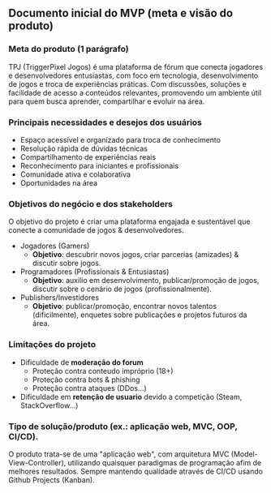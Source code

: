 ## Documento inicial do MVP (meta e visão do produto)

### Meta do produto (1 parágrafo)
 TPJ (TriggerPixel Jogos) é uma plataforma de fórum que conecta jogadores e desenvolvedores entusiastas, com foco em tecnologia, desenvolvimento de jogos e troca de experiências práticas. Com discussões, soluções e facilidade de acesso a conteúdos relevantes, promovendo um ambiente útil para quem busca aprender, compartilhar e evoluir na área.

### Principais necessidades e desejos dos usuários
- Espaço acessível e organizado para troca de conhecimento
- Resolução rápida de dúvidas técnicas
- Compartilhamento de experiências reais
- Reconhecimento para iniciantes e profissionais
- Comunidade ativa e colaborativa
- Oportunidades na área

### Objetivos do negócio e dos stakeholders
 O objetivo do projeto é criar uma plataforma engajada e sustentável que conecte a comunidade de jogos & desenvolvedores.
 
- Jogadores (Gamers)
    - **Objetivo**: descubrir novos jogos, criar parcerias (amizades) & discutir sobre jogos.
- Programadores (Profissionais & Entusiastas)
    - **Objetivo**: auxilio em desenvolvimento, publicar/promoção de jogos, discutir sobre o cenário de jogos (profissionalmente).
- Publishers/Investidores
    - **Objetivo**: publicar/promoção, encontrar novos talentos (dificilmente), enquetes sobre publicações e projetos futuros da área. 

### Limitações do projeto
- Dificuldade de __moderação do forum__
    - Proteção contra conteudo impróprio (18+)
    - Proteção contra bots & phishing
    - Proteção contra ataques (DDos...)  
- Dificuldade em __retenção de usuario__ devido a competição (Steam, StackOverflow...)

### Tipo de solução/produto (ex.: aplicação web, MVC, OOP, CI/CD).
 O produto trata-se de uma "aplicação web", com arquitetura MVC (Model-View-Controller), utilizando quaisquer paradigmas de programação afim de melhores resultados. Sempre mantendo qualidade através de CI/CD usando Github Projects (Kanban).
